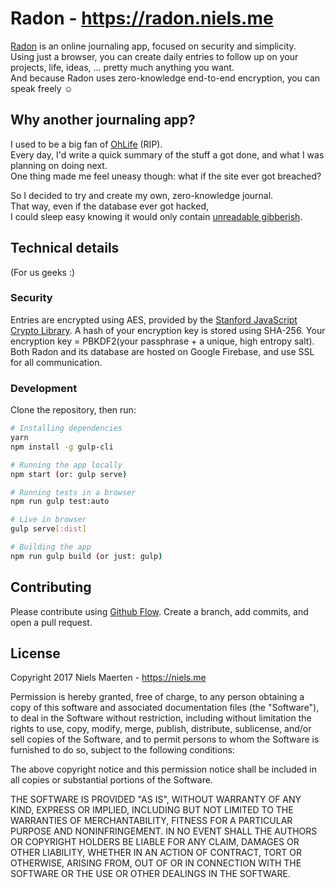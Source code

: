 # Radon - https://radon.niels.me

[Radon](https://radon.niels.me) is an online journaling app, focused on security and simplicity.  
Using just a browser, you can create daily entries to follow up on your projects, life, ideas, ... pretty much anything you want.  
And because Radon uses zero-knowledge end-to-end encryption, you can speak freely :relaxed:

## Why another journaling app?
I used to be a big fan of [OhLife](www.ohlife.com) (RIP).  
Every day, I'd write a quick summary of the stuff a got done, and what I was planning on doing next.  
One thing made me feel uneasy though: what if the site ever got breached?  

So I decided to try and create my own, zero-knowledge journal.  
That way, even if the database ever got hacked,  
I could sleep easy knowing it would only contain [unreadable gibberish](https://gist.github.com/nielsmaerten/48a64b1a8a7f603f585c7770e41654e9).

## Technical details
(For us geeks :)

### Security

Entries are encrypted using AES, provided by the [Stanford JavaScript Crypto Library](http://bitwiseshiftleft.github.io/sjcl/). A hash of your encryption key is stored using SHA-256. Your encryption key = PBKDF2(your passphrase + a unique, high entropy salt). Both Radon and its database are hosted on Google Firebase, and use SSL for all communication.

### Development

Clone the repository, then run:

```sh
# Installing dependencies
yarn
npm install -g gulp-cli

# Running the app locally
npm start (or: gulp serve)

# Running tests in a browser
npm run gulp test:auto

# Live in browser
gulp serve[:dist]

# Building the app
npm run gulp build (or just: gulp)
```

## Contributing

Please contribute using [Github Flow](https://guides.github.com/introduction/flow/). Create a branch, add commits, and open a pull request.

## License

Copyright 2017 Niels Maerten - https://niels.me

Permission is hereby granted, free of charge, to any person obtaining a copy of this software and associated documentation files (the "Software"), to deal in the Software without restriction, including without limitation the rights to use, copy, modify, merge, publish, distribute, sublicense, and/or sell copies of the Software, and to permit persons to whom the Software is furnished to do so, subject to the following conditions:

The above copyright notice and this permission notice shall be included in all copies or substantial portions of the Software.

THE SOFTWARE IS PROVIDED "AS IS", WITHOUT WARRANTY OF ANY KIND, EXPRESS OR IMPLIED, INCLUDING BUT NOT LIMITED TO THE WARRANTIES OF MERCHANTABILITY, FITNESS FOR A PARTICULAR PURPOSE AND NONINFRINGEMENT. IN NO EVENT SHALL THE AUTHORS OR COPYRIGHT HOLDERS BE LIABLE FOR ANY CLAIM, DAMAGES OR OTHER LIABILITY, WHETHER IN AN ACTION OF CONTRACT, TORT OR OTHERWISE, ARISING FROM, OUT OF OR IN CONNECTION WITH THE SOFTWARE OR THE USE OR OTHER DEALINGS IN THE SOFTWARE.
